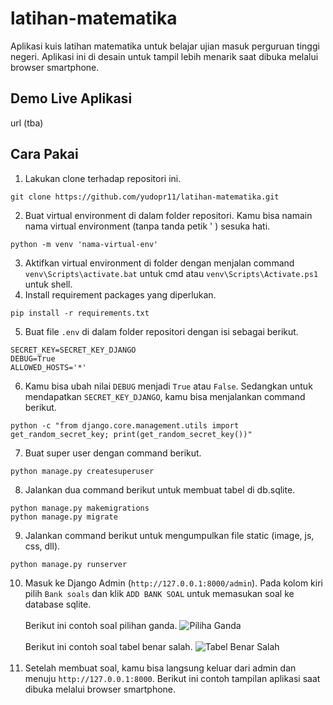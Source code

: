 # latihan-matematika
Aplikasi kuis latihan matematika untuk belajar ujian masuk perguruan tinggi negeri. Aplikasi ini di desain untuk tampil lebih menarik saat dibuka melalui browser smartphone.
## Demo Live Aplikasi
url (tba)
## Cara Pakai
1. Lakukan clone terhadap repositori ini. <br>
```
git clone https://github.com/yudopr11/latihan-matematika.git
```
2. Buat virtual environment di dalam folder repositori. Kamu bisa namain nama virtual environment (tanpa tanda petik ' ) sesuka hati.
```
python -m venv 'nama-virtual-env'
```
3. Aktifkan virtual environment di folder dengan menjalan command `venv\Scripts\activate.bat` untuk cmd atau `venv\Scripts\Activate.ps1` untuk shell.
4. Install requirement packages yang diperlukan.
```
pip install -r requirements.txt
```
5. Buat file `.env` di dalam folder repositori dengan isi sebagai berikut.
```
SECRET_KEY=SECRET_KEY_DJANGO
DEBUG=True
ALLOWED_HOSTS='*'
```
6. Kamu bisa ubah nilai `DEBUG` menjadi `True` atau `False`. Sedangkan untuk mendapatkan `SECRET_KEY_DJANGO`, kamu bisa menjalankan command berikut.
```
python -c "from django.core.management.utils import get_random_secret_key; print(get_random_secret_key())"
```
7. Buat super user dengan command berikut.
```
python manage.py createsuperuser
```
8. Jalankan dua command berikut untuk membuat tabel di db.sqlite.
```
python manage.py makemigrations
python manage.py migrate
```
9. Jalankan command berikut untuk mengumpulkan file static (image, js, css, dll).
```
python manage.py runserver
```
10. Masuk ke Django Admin (`http://127.0.0.1:8000/admin`). Pada kolom kiri pilih `Bank soals` dan klik `ADD BANK SOAL` untuk memasukan soal ke database sqlite.<br><br>
Berikut ini contoh soal pilihan ganda.
![Piliha Ganda](https://res.cloudinary.com/dnf9bfdne/image/upload/v1679148039/pilihan-ganda_yxb1ya.jpg)<br><br>
Berikut ini contoh soal tabel benar salah.
![Tabel Benar Salah](https://res.cloudinary.com/dnf9bfdne/image/upload/v1679148247/tabel-benar-salah_esgxpn.jpg)<br><br>
11. Setelah membuat soal, kamu bisa langsung keluar dari admin dan menuju `http://127.0.0.1:8000`. Berikut ini contoh tampilan aplikasi saat dibuka melalui browser smartphone.


